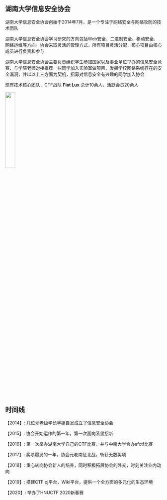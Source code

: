 ## 湖南大学信息安全协会

湖南大学信息安全协会创始于2014年7月，是一个专注于网络安全与网络攻防的技术团队

湖南大学信息安全协会学习研究的方向包括Web安全、二进制安全、移动安全、网络运维等方向。协会采取灵活的管理方式，所有项目灵活分配，核心项目由核心成员进行负责和参与

湖南大学信息安全协会主要负责组织学生参加国家以及事业单位举办的信息安全竞赛、与学院老师对接推荐一些同学加入实验室做项目、发掘学校网络系统存在的安全漏洞，并以以上三方面为契机，招募对信息安全有兴趣的同学加入协会

现有技术核心团队，CTF战队 **Fiat Lux** 总计10余人，活跃会员20余人

<img src="../img/Fiat_Lux.png" width=25% height=25% align=center>

## 时间线

【2014】: 几位元老级学长学姐自发成立了信息安全协会

【2015】: 协会开始运作的第一年，第一次面向系里招新

【2016】: 第一次举办湖南大学自己的CTF比赛，并与中南大学合办afctf比赛

【2017】: 奖项爆发的一年，协会元老南征北战，斩获无数奖项

【2018】: 重心转向协会新人的培养，同时积极拓展协会的外交，时刻关注业内动向

【2019】: 搭建CTF oj平台，Wiki平台，提供一个全方面的多元化的生态环境

【2020】: 举办了HNUCTF 2020新春赛



